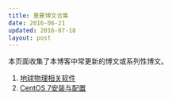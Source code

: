 ```yaml
---
title: 重要博文合集
date: 2016-06-21
updated: 2016-07-18
layout: post
---
```


本页面收集了本博客中常更新的博文或系列性博文。

<!-- 1. [地球物理学家列表](/geophysicist.html) -->
1. [地球物理相关软件](/geo-software.html)
2. [CentOS 7安装与配置](/linux-environment-for-seismology-research.html)
